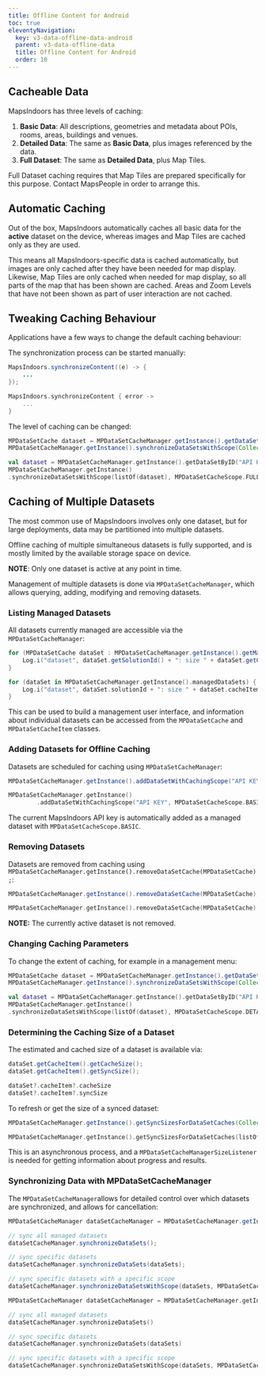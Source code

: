 ```yaml
---
title: Offline Content for Android
toc: true
eleventyNavigation:
  key: v3-data-offline-data-android
  parent: v3-data-offline-data
  title: Offline Content for Android
  order: 10
---
```


## Cacheable Data

MapsIndoors has three levels of caching:

1. **Basic Data**: All descriptions, geometries and metadata about POIs, rooms, areas, buildings and venues.
2. **Detailed Data**: The same as **Basic Data**, plus images referenced by the data.
3. **Full Dataset**: The same as **Detailed Data**, plus Map Tiles.

Full Dataset caching requires that Map Tiles are prepared specifically for this purpose.  Contact MapsPeople in order to arrange this.

## Automatic Caching

Out of the box, MapsIndoors automatically caches all basic data for the **active** dataset on the device, whereas images and Map Tiles are cached only as they are used.

This means all MapsIndoors-specific data is cached automatically, but images are only cached after they have been needed for map display. Likewise, Map Tiles are only cached when needed for map display, so all parts of the map that has been shown are cached.  Areas and Zoom Levels that have not been shown as part of user interaction are not cached.

## Tweaking Caching Behaviour

Applications have a few ways to change the default caching behaviour:

The synchronization process can be started manually:

<mi-tabs>
<mi-tab label="Java" tab-for="java"></mi-tab>
<mi-tab label="Kotlin" tab-for="kotlin"></mi-tab>
<mi-tab-panel id="java">

```java
MapsIndoors.synchronizeContent((e) -> {
    ...
});
```

</mi-tab-panel>
<mi-tab-panel id="kotlin">

```kotlin
MapsIndoors.synchronizeContent { error ->
    ...
}
```

</mi-tab-panel>
</mi-tabs>

The level of caching can be changed:

<mi-tabs>
<mi-tab label="Java" tab-for="java"></mi-tab>
<mi-tab label="Kotlin" tab-for="kotlin"></mi-tab>
<mi-tab-panel id="java">

```java
MPDataSetCache dataset = MPDataSetCacheManager.getInstance().getDataSetByID("API KEY");
MPDataSetCacheManager.getInstance().synchronizeDataSetsWithScope(Collections.singletonList(dataset), MPDataSetCacheScope.DETAILED);
```

</mi-tab-panel>
<mi-tab-panel id="kotlin">

```kotlin
val dataset = MPDataSetCacheManager.getInstance().getDataSetByID("API KEY")
MPDataSetCacheManager.getInstance()
.synchronizeDataSetsWithScope(listOf(dataset), MPDataSetCacheScope.FULL)
```

</mi-tab-panel>
</mi-tabs>

## Caching of Multiple Datasets

The most common use of MapsIndoors involves only one dataset, but for large deployments, data may be partitioned into multiple datasets.

Offline caching of multiple simultaneous datasets is fully supported, and is mostly limited by the available storage space on device.

**NOTE**: Only one dataset is active at any point in time.

Management of multiple datasets is done via  `MPDataSetCacheManager`, which allows querying, adding, modifying and removing datasets.

### Listing Managed Datasets

All datasets currently managed are accessible via the `MPDataSetCacheManager`:

<mi-tabs>
<mi-tab label="Java" tab-for="java"></mi-tab>
<mi-tab label="Kotlin" tab-for="kotlin"></mi-tab>
<mi-tab-panel id="java">

```java
for (MPDataSetCache dataSet : MPDataSetCacheManager.getInstance().getManagedDataSets()) {
    Log.i("dataset", dataSet.getSolutionId() + ": size " + dataSet.getCacheItem().getSyncSize());
}
```

</mi-tab-panel>
<mi-tab-panel id="kotlin">

```kotlin
for (dataSet in MPDataSetCacheManager.getInstance().managedDataSets) {
    Log.i("dataset", dataSet.solutionId + ": size " + dataSet.cacheItem.syncSize)
}
```

</mi-tab-panel>
</mi-tabs>

This can be used to build a management user interface, and information about individual datasets can be accessed from the `MPDataSetCache` and `MPDataSetCacheItem` classes.

### Adding Datasets for Offline Caching

Datasets are scheduled for caching using  `MPDataSetCacheManager`:

<mi-tabs>
<mi-tab label="Java" tab-for="java"></mi-tab>
<mi-tab label="Kotlin" tab-for="kotlin"></mi-tab>
<mi-tab-panel id="java">

```java
MPDataSetCacheManager.getInstance().addDataSetWithCachingScope("API KEY", MPDataSetCacheScope.BASIC);
```

</mi-tab-panel>
<mi-tab-panel id="kotlin">

```kotlin
MPDataSetCacheManager.getInstance()
        .addDataSetWithCachingScope("API KEY", MPDataSetCacheScope.BASIC)
```

</mi-tab-panel>
</mi-tabs>

The current MapsIndoors API key is automatically added as a managed dataset with `MPDataSetCacheScope.BASIC`.

### Removing Datasets

Datasets are removed from caching using `MPDataSetCacheManager.getInstance().removeDataSetCache(MPDataSetCache);`:

<mi-tabs>
<mi-tab label="Java" tab-for="java"></mi-tab>
<mi-tab label="Kotlin" tab-for="kotlin"></mi-tab>
<mi-tab-panel id="java">

```java
MPDataSetCacheManager.getInstance().removeDataSetCache(MPDataSetCache);
```

</mi-tab-panel>
<mi-tab-panel id="kotlin">

```kotlin
MPDataSetCacheManager.getInstance().removeDataSetCache(MPDataSetCache)
```

</mi-tab-panel>
</mi-tabs>

**NOTE:** The currently active dataset is not removed.

### Changing Caching Parameters

To change the extent of caching, for example in a management menu:

<mi-tabs>
<mi-tab label="Java" tab-for="java"></mi-tab>
<mi-tab label="Kotlin" tab-for="kotlin"></mi-tab>
<mi-tab-panel id="java">

```java
MPDataSetCache dataset = MPDataSetCacheManager.getInstance().getDataSetByID("API KEY");
MPDataSetCacheManager.getInstance().synchronizeDataSetsWithScope(Collections.singletonList(dataset), MPDataSetCacheScope.DETAILED);
```

</mi-tab-panel>
<mi-tab-panel id="kotlin">

```kotlin
val dataset = MPDataSetCacheManager.getInstance().getDataSetByID("API KEY")
MPDataSetCacheManager.getInstance()
.synchronizeDataSetsWithScope(listOf(dataset), MPDataSetCacheScope.DETAILED)
```

</mi-tab-panel>
</mi-tabs>

### Determining the Caching Size of a Dataset

The estimated and cached size of a dataset is available via:

<mi-tabs>
<mi-tab label="Java" tab-for="java"></mi-tab>
<mi-tab label="Kotlin" tab-for="kotlin"></mi-tab>
<mi-tab-panel id="java">

```java
dataSet.getCacheItem().getCacheSize();
dataSet.getCacheItem().getSyncSize();
```

</mi-tab-panel>
<mi-tab-panel id="kotlin">

```kotlin
dataSet?.cacheItem?.cacheSize
dataSet?.cacheItem?.syncSize
```

</mi-tab-panel>
</mi-tabs>

To refresh or get the size of a synced dataset:

<mi-tabs>
<mi-tab label="Java" tab-for="java"></mi-tab>
<mi-tab label="Kotlin" tab-for="kotlin"></mi-tab>
<mi-tab-panel id="java">

```java
MPDataSetCacheManager.getInstance().getSyncSizesForDataSetCaches(Collections.singletonList(dataSet), this);
```

</mi-tab-panel>
<mi-tab-panel id="kotlin">

```kotlin
MPDataSetCacheManager.getInstance().getSyncSizesForDataSetCaches(listOf(dataSet), this)
```

</mi-tab-panel>
</mi-tabs>

This is an asynchronous process, and a `MPDataSetCacheManagerSizeListener` is needed for getting information about progress and results.

### Synchronizing Data with MPDataSetCacheManager

The `MPDataSetCacheManager`allows for detailed control over which datasets are synchronized, and allows for cancellation:

<mi-tabs>
<mi-tab label="Java" tab-for="java"></mi-tab>
<mi-tab label="Kotlin" tab-for="kotlin"></mi-tab>
<mi-tab-panel id="java">

```java
MPDataSetCacheManager dataSetCacheManager = MPDataSetCacheManager.getInstance();

// sync all managed datasets
dataSetCacheManager.synchronizeDataSets();

// sync specific datasets
dataSetCacheManager.synchronizeDataSets(dataSets);

// sync specific datasets with a specific scope
dataSetCacheManager.synchronizeDataSetsWithScope(dataSets, MPDataSetCacheScope.FULL);
```

</mi-tab-panel>
<mi-tab-panel id="kotlin">

```kotlin
MPDataSetCacheManager dataSetCacheManager = MPDataSetCacheManager.getInstance();

// sync all managed datasets
dataSetCacheManager.synchronizeDataSets()

// sync specific datasets
dataSetCacheManager.synchronizeDataSets(dataSets)

// sync specific datasets with a specific scope
dataSetCacheManager.synchronizeDataSetsWithScope(dataSets, MPDataSetCacheScope.FULL)
```

</mi-tab-panel>
</mi-tabs>
